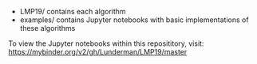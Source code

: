 * LMP19/ contains each algorithm
* examples/ contains Jupyter notebooks with basic implementations of these algorithms

To view the Jupyter notebooks within this reposititory, visit: 
https://mybinder.org/v2/gh/Lunderman/LMP19/master
